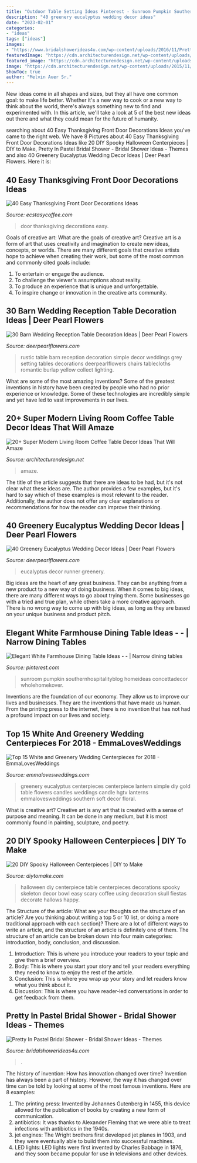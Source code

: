 ```yaml
---
title: "Outdoor Table Setting Ideas Pinterest - Sunroom Pumpkin Southernhospitalityblog Homeideas Concettadecor Wholehomekover"
description: "40 greenery eucalyptus wedding decor ideas"
date: "2023-02-01"
categories:
- "ideas"
tags: ["ideas"]
images:
- "https://www.bridalshowerideas4u.com/wp-content/uploads/2016/11/Pretty-In-Pastel-Bridal-Shower-Dessert-Table-600x800.jpeg"
featuredImage: "https://cdn.architecturendesign.net/wp-content/uploads/2015/11/AD-08-best-coffee-table-decor-ideas.jpg"
featured_image: "https://cdn.architecturendesign.net/wp-content/uploads/2015/11/AD-08-best-coffee-table-decor-ideas.jpg"
image: "https://cdn.architecturendesign.net/wp-content/uploads/2015/11/AD-08-best-coffee-table-decor-ideas.jpg"
ShowToc: true
author: "Melvin Auer Sr."
---
```



New ideas come in all shapes and sizes, but they all have one common goal: to make life better. Whether it's a new way to cook or a new way to think about the world, there's always something new to find and experimented with. In this article, we'll take a look at 5 of the best new ideas out there and what they could mean for the future of humanity.

	

		
searching about 40 Easy Thanksgiving Front Door Decorations Ideas you've came to the right web. We have 8 Pictures about 40 Easy Thanksgiving Front Door Decorations Ideas like 20 DIY Spooky Halloween Centerpieces | DIY to Make, Pretty In Pastel Bridal Shower - Bridal Shower Ideas - Themes and also 40 Greenery Eucalyptus Wedding Decor Ideas | Deer Pearl Flowers. Here it is:
		
    
## 40 Easy Thanksgiving Front Door Decorations Ideas

<img loading=lazy src="https://i1.wp.com/www.ecstasycoffee.com/wp-content/uploads/2016/10/Thanksgiving-Front-Door-Decorations-13.jpg?resize=510%2C680" onerror="this.onerror=null;this.src='https://tse3.mm.bing.net/th?id=OIP.ftgLEwJowab5hv_kvsBSpwHaJ4&amp;pid=15.1';" alt="40 Easy Thanksgiving Front Door Decorations Ideas">

_Source: ecstasycoffee.com_

>door thanksgiving decorations easy. 

	

Goals of creative art: What are the goals of creative art?
Creative art is a form of art that uses creativity and imagination to create new ideas, concepts, or worlds. There are many different goals that creative artists hope to achieve when creating their work, but some of the most common and commonly cited goals include: 
1. To entertain or engage the audience.
2. To challenge the viewer's assumptions about reality.
3. To produce an experience that is unique and unforgettable.
4. To inspire change or innovation in the creative arts community.

    
## 30 Barn Wedding Reception Table Decoration Ideas | Deer Pearl Flowers

<img loading=lazy src="http://www.deerpearlflowers.com/wp-content/uploads/2015/04/Rustic-simple-barn-wedding-table-setting-decor.jpg" onerror="this.onerror=null;this.src='https://tse4.mm.bing.net/th?id=OIP.zvQHz8sJ1uZJzOink_KOmQHaLG&amp;pid=15.1';" alt="30 Barn Wedding Reception Table Decoration Ideas | Deer Pearl Flowers">

_Source: deerpearlflowers.com_

>rustic table barn reception decoration simple decor weddings grey setting tables decorations deerpearlflowers chairs tablecloths romantic burlap yellow collect lighting. 

	

What are some of the most amazing inventions?
Some of the greatest inventions in history have been created by people who had no prior experience or knowledge. Some of these technologies are incredibly simple and yet have led to vast improvements in our lives.

    
## 20+ Super Modern Living Room Coffee Table Decor Ideas That Will Amaze

<img loading=lazy src="https://cdn.architecturendesign.net/wp-content/uploads/2015/11/AD-08-best-coffee-table-decor-ideas.jpg" onerror="this.onerror=null;this.src='https://tse3.mm.bing.net/th?id=OIP.K7OhAxHTADx0yHzbMnSYjQHaLJ&amp;pid=15.1';" alt="20+ Super Modern Living Room Coffee Table Decor Ideas That Will Amaze">

_Source: architecturendesign.net_

>amaze. 

	

The title of the article suggests that there are ideas to be had, but it's not clear what these ideas are. The author provides a few examples, but it's hard to say which of these examples is most relevant to the reader. Additionally, the author does not offer any clear explanations or recommendations for how the reader can improve their thinking.

    
## 40 Greenery Eucalyptus Wedding Decor Ideas | Deer Pearl Flowers

<img loading=lazy src="http://www.deerpearlflowers.com/wp-content/uploads/2016/12/Eucalyptus-wedding-runner.jpg" onerror="this.onerror=null;this.src='https://tse4.mm.bing.net/th?id=OIP.0gdjc76vA_ROrnPxQiMWogHaKr&amp;pid=15.1';" alt="40 Greenery Eucalyptus Wedding Decor Ideas | Deer Pearl Flowers">

_Source: deerpearlflowers.com_

>eucalyptus decor runner greenery. 

	

Big ideas are the heart of any great business. They can be anything from a new product to a new way of doing business. When it comes to big ideas, there are many different ways to go about trying them. Some businesses go with a tried and true plan, while others take a more creative approach. There is no wrong way to come up with big ideas, as long as they are based on your unique business and product pitch.

    
## Elegant White Farmhouse Dining Table Ideas - - | Narrow Dining Tables

<img loading=lazy src="https://i.pinimg.com/736x/f7/49/b8/f749b838aa330c2dffba251bb80cecb4.jpg" onerror="this.onerror=null;this.src='https://tse2.mm.bing.net/th?id=OIP.SCwMOtUMuYqF6uYK1qOrpAHaJ3&amp;pid=15.1';" alt="Elegant White Farmhouse Dining Table Ideas - - | Narrow dining tables">

_Source: pinterest.com_

>sunroom pumpkin southernhospitalityblog homeideas concettadecor wholehomekover. 

	

Inventions are the foundation of our economy. They allow us to improve our lives and businesses. They are the inventions that have made us human. From the printing press to the internet, there is no invention that has not had a profound impact on our lives and society.

    
## Top 15 White And Greenery Wedding Centerpieces For 2018 - EmmaLovesWeddings

<img loading=lazy src="http://emmalovesweddings.com/wp-content/uploads/2018/02/wedding-centerpiece-with-greenery-and-lantern.jpg" onerror="this.onerror=null;this.src='https://tse1.mm.bing.net/th?id=OIP.Ur74-1Yufb3g01ciuNusnwHaJ4&amp;pid=15.1';" alt="Top 15 White and Greenery Wedding Centerpieces for 2018 - EmmaLovesWeddings">

_Source: emmalovesweddings.com_

>greenery eucalyptus centerpieces centerpiece lantern simple diy gold table flowers candles weddings candle hgtv lanterns emmalovesweddings southern soft decor floral. 

	

What is creative art?
Creative art is any art that is created with a sense of purpose and meaning. It can be done in any medium, but it is most commonly found in painting, sculpture, and poetry.

    
## 20 DIY Spooky Halloween Centerpieces | DIY To Make

<img loading=lazy src="http://www.diytomake.com/wp-content/uploads/2015/10/Skeleton-Halloween-DIY-Centerpiece.jpg" onerror="this.onerror=null;this.src='https://tse3.mm.bing.net/th?id=OIP.u1SxOnNWrRpvxVSjw3GlfAHaLH&amp;pid=15.1';" alt="20 DIY Spooky Halloween Centerpieces | DIY to Make">

_Source: diytomake.com_

>halloween diy centerpiece table centerpieces decorations spooky skeleton decor bowl easy scary coffee using decoration skull fiestas decorate hallows happy. 

	

The Structure of the article: What are your thoughts on the structure of an article? Are you thinking about writing a top 5 or 10 list, or doing a more traditional approach with each section)?
There are a lot of different ways to write an article, and the structure of an article is definitely one of them. The structure of an article can be broken down into four main categories: introduction, body, conclusion, and discussion. 
1) Introduction: This is where you introduce your readers to your topic and give them a brief overview. 
2) Body: This is where you start your story and tell your readers everything they need to know to enjoy the rest of the article.
3) Conclusion: This is where you wrap up your story and let readers know what you think about it. 
4) Discussion: This is where you have reader-led conversations in order to get feedback from them.

    
## Pretty In Pastel Bridal Shower - Bridal Shower Ideas - Themes

<img loading=lazy src="https://www.bridalshowerideas4u.com/wp-content/uploads/2016/11/Pretty-In-Pastel-Bridal-Shower-Dessert-Table-600x800.jpeg" onerror="this.onerror=null;this.src='https://tse1.mm.bing.net/th?id=OIP.nqvVF2xpFP19DvJJigLRIAHaJ4&amp;pid=15.1';" alt="Pretty In Pastel Bridal Shower - Bridal Shower Ideas - Themes">

_Source: bridalshowerideas4u.com_

>. 

	

The history of invention: How has innovation changed over time?
Invention has always been a part of history. However, the way it has changed over time can be told by looking at some of the most famous inventions. Here are 8 examples:
1. The printing press: Invented by Johannes Gutenberg in 1455, this device allowed for the publication of books by creating a new form of communication.
2. antibiotics: It was thanks to Alexander Fleming that we were able to treat infections with antibiotics in the 1940s.
3. jet engines: The Wright brothers first developed jet planes in 1903, and they were eventually able to build them into successful machines.
4. LED lights: LED lights were first invented by Charles Babbage in 1876, and they soon became popular for use in televisions and other devices.

